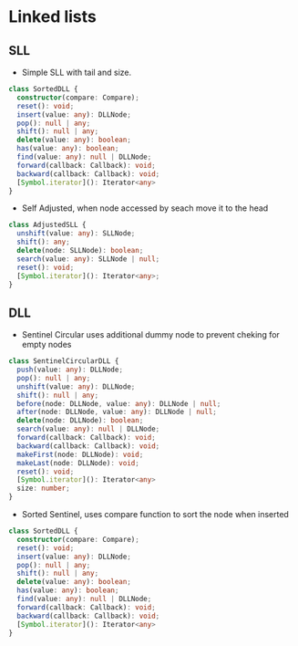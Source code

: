 # Linked lists

## SLL

- Simple SLL with tail and size.
  
```ts
class SortedDLL {
  constructor(compare: Compare);
  reset(): void;
  insert(value: any): DLLNode;
  pop(): null | any;
  shift(): null | any;
  delete(value: any): boolean;
  has(value: any): boolean;
  find(value: any): null | DLLNode;
  forward(callback: Callback): void;
  backward(callback: Callback): void;
  [Symbol.iterator](): Iterator<any>
}
```

- Self Adjusted, when node accessed by seach move it to the head
  
```ts
class AdjustedSLL {
  unshift(value: any): SLLNode;
  shift(): any;
  delete(node: SLLNode): boolean;
  search(value: any): SLLNode | null;
  reset(): void;
  [Symbol.iterator](): Iterator<any>;
}
```

## DLL
- Sentinel Circular uses additional dummy node to prevent cheking for empty nodes
```ts
class SentinelCircularDLL {
  push(value: any): DLLNode;
  pop(): null | any;
  unshift(value: any): DLLNode;
  shift(): null | any;
  before(node: DLLNode, value: any): DLLNode | null;
  after(node: DLLNode, value: any): DLLNode | null;
  delete(node: DLLNode): boolean;
  search(value: any): null | DLLNode;
  forward(callback: Callback): void;
  backward(callback: Callback): void;
  makeFirst(node: DLLNode): void;
  makeLast(node: DLLNode): void;
  reset(): void;
  [Symbol.iterator](): Iterator<any>
  size: number;
}
```
- Sorted Sentinel, uses compare function to sort the node when inserted

```ts
class SortedDLL {
  constructor(compare: Compare);
  reset(): void;
  insert(value: any): DLLNode;
  pop(): null | any;
  shift(): null | any;
  delete(value: any): boolean;
  has(value: any): boolean;
  find(value: any): null | DLLNode;
  forward(callback: Callback): void;
  backward(callback: Callback): void;
  [Symbol.iterator](): Iterator<any>
}
```
